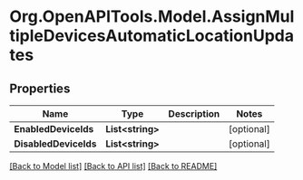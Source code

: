 
# Org.OpenAPITools.Model.AssignMultipleDevicesAutomaticLocationUpdates

## Properties

Name | Type | Description | Notes
------------ | ------------- | ------------- | -------------
**EnabledDeviceIds** | **List&lt;string&gt;** |  | [optional] 
**DisabledDeviceIds** | **List&lt;string&gt;** |  | [optional] 

[[Back to Model list]](../README.md#documentation-for-models)
[[Back to API list]](../README.md#documentation-for-api-endpoints)
[[Back to README]](../README.md)

